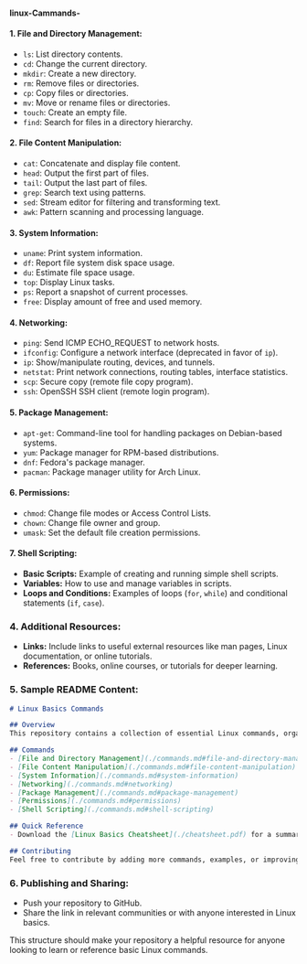 
#### linux-Cammands-
 



#### 1. **File and Directory Management:**
   - `ls`: List directory contents.
   - `cd`: Change the current directory.
   - `mkdir`: Create a new directory.
   - `rm`: Remove files or directories.
   - `cp`: Copy files or directories.
   - `mv`: Move or rename files or directories.
   - `touch`: Create an empty file.
   - `find`: Search for files in a directory hierarchy.

#### 2. **File Content Manipulation:**
   - `cat`: Concatenate and display file content.
   - `head`: Output the first part of files.
   - `tail`: Output the last part of files.
   - `grep`: Search text using patterns.
   - `sed`: Stream editor for filtering and transforming text.
   - `awk`: Pattern scanning and processing language.

#### 3. **System Information:**
   - `uname`: Print system information.
   - `df`: Report file system disk space usage.
   - `du`: Estimate file space usage.
   - `top`: Display Linux tasks.
   - `ps`: Report a snapshot of current processes.
   - `free`: Display amount of free and used memory.

#### 4. **Networking:**
   - `ping`: Send ICMP ECHO_REQUEST to network hosts.
   - `ifconfig`: Configure a network interface (deprecated in favor of `ip`).
   - `ip`: Show/manipulate routing, devices, and tunnels.
   - `netstat`: Print network connections, routing tables, interface statistics.
   - `scp`: Secure copy (remote file copy program).
   - `ssh`: OpenSSH SSH client (remote login program).

#### 5. **Package Management:**
   - `apt-get`: Command-line tool for handling packages on Debian-based systems.
   - `yum`: Package manager for RPM-based distributions.
   - `dnf`: Fedora's package manager.
   - `pacman`: Package manager utility for Arch Linux.

#### 6. **Permissions:**
   - `chmod`: Change file modes or Access Control Lists.
   - `chown`: Change file owner and group.
   - `umask`: Set the default file creation permissions.

#### 7. **Shell Scripting:**
   - **Basic Scripts:** Example of creating and running simple shell scripts.
   - **Variables:** How to use and manage variables in scripts.
   - **Loops and Conditions:** Examples of loops (`for`, `while`) and conditional statements (`if`, `case`).

### 4. **Additional Resources:**
   - **Links:** Include links to useful external resources like man pages, Linux documentation, or online tutorials.
   - **References:** Books, online courses, or tutorials for deeper learning.

### 5. **Sample README Content:**

```markdown
# Linux Basics Commands

## Overview
This repository contains a collection of essential Linux commands, organized by category, with examples and explanations. It's designed as a quick reference for beginners and intermediate users.

## Commands
- [File and Directory Management](./commands.md#file-and-directory-management)
- [File Content Manipulation](./commands.md#file-content-manipulation)
- [System Information](./commands.md#system-information)
- [Networking](./commands.md#networking)
- [Package Management](./commands.md#package-management)
- [Permissions](./commands.md#permissions)
- [Shell Scripting](./commands.md#shell-scripting)

## Quick Reference
- Download the [Linux Basics Cheatsheet](./cheatsheet.pdf) for a summary of common commands.

## Contributing
Feel free to contribute by adding more commands, examples, or improving existing documentation.
```

### 6. **Publishing and Sharing:**
   - Push your repository to GitHub.
   - Share the link in relevant communities or with anyone interested in Linux basics.

This structure should make your repository a helpful resource for anyone looking to learn or reference basic Linux commands.
